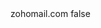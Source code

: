 <?xml version="1.0" encoding="UTF-8"?>
<CustomMetadata xmlns="http://soap.sforce.com/2006/04/metadata">
    <label>zohomail.com</label>
    <protected>false</protected>
</CustomMetadata>
